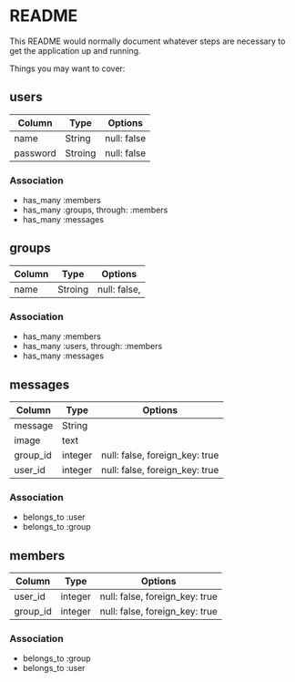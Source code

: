 # README

This README would normally document whatever steps are necessary to get the
application up and running.

Things you may want to cover:


## users

|Column       |Type     |Options                                      |
|------       |----     |-------                                      |
|name         |String   |null: false                                  |
|password     |Stroing  |null: false                                  |

### Association
- has_many :members
- has_many :groups, through: :members
- has_many :messages

## groups

|Column       |Type     |Options                                      |
|------       |----     |-------                                      |
|name         |Stroing  |null: false,                                 |

### Association
- has_many :members
- has_many :users, through: :members
- has_many :messages

## messages

|Column       |Type     |Options                                      |
|------       |----     |-------                                      |
|message      |String   |                                             |
|image        |text     |                                             |
|group_id     |integer  |null: false, foreign_key: true               |
|user_id      |integer  |null: false, foreign_key: true               |

### Association
- belongs_to :user
- belongs_to :group

## members

|Column       |Type     |Options                                      |
|------       |----     |-------                                      |
|user_id      |integer  |null: false, foreign_key: true               |
|group_id     |integer  |null: false, foreign_key: true               |

### Association
- belongs_to :group
- belongs_to :user


